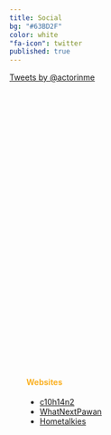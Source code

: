 ```yaml
---
title: Social
bg: "#63BD2F"
color: white
"fa-icon": twitter
published: true
---
```



<div>

<div style="width:500px; height:500px;float:left">
<a class="twitter-timeline" href="https://twitter.com/actorinme" data-widget-id="531254831831191552">Tweets by @actorinme</a>
<script>!function(d,s,id){var js,fjs=d.getElementsByTagName(s)[0],p=/^http:/.test(d.location)?'http':'https';if(!d.getElementById(id)){js=d.createElement(s);js.id=id;js.src=p+"://platform.twitter.com/widgets.js";fjs.parentNode.insertBefore(js,fjs);}}(document,"script","twitter-wjs");</script>
</div>


<div  style="float: left; margin-left:30px;" class="fb-like-box" data-href="https://www.facebook.com/C10H14N2thefilm" data-colorscheme="dark" data-show-faces="true" data-header="true" data-stream="false" data-show-border="true">
</div>

<div style="float: left;margin-left:30px;">
<br>
<h4 style="color:#fab125"><strong>Websites</strong></h4>

<ul>
  <li><a href="https://www.c10h14n2thefilm.com/">c10h14n2</a></li>
  <li><a href="https://www.whatnextpawan.com/">WhatNextPawan</a></li>
  <li><a href="https://www.hometalkies.com/">Hometalkies</a></li>
</ul>

</div>

</div>














